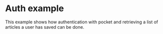 # Auth example

This example shows how authentication with pocket and retrieving a list of articles a user has saved can be done.